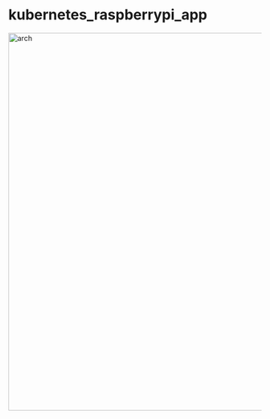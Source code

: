 # kubernetes_raspberrypi_app

<img width="750" alt="arch" src="https://user-images.githubusercontent.com/46510874/94634420-f6329b00-030a-11eb-9ae1-b05951d3ace9.png">
